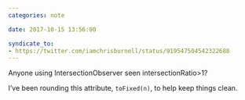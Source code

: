 ```yaml
---
categories: note

date: 2017-10-15 13:56:00

syndicate_to:
- https://twitter.com/iamchrisburnell/status/919547504542322688
---
```


Anyone using IntersectionObserver seen intersectionRatio>1?

I’ve been rounding this attribute, `toFixed(n)`, to help keep things clean.
